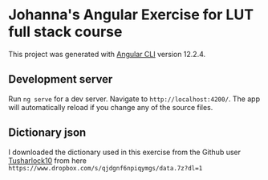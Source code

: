 # Johanna's Angular Exercise for LUT full stack course

This project was generated with [Angular CLI](https://github.com/angular/angular-cli) version 12.2.4.

## Development server

Run `ng serve` for a dev server. Navigate to `http://localhost:4200/`. The app will automatically reload if you change any of the source files.

## Dictionary json

I downloaded the dictionary used in this exercise from the Github user [Tusharlock10](https://github.com/tusharlock10/Dictionary) from here `https://www.dropbox.com/s/qjdgnf6npiqymgs/data.7z?dl=1`